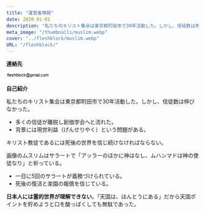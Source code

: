 ```yaml
---
title: "運営者情報"
date: 2020-01-01
description: "私たちのキリスト集会は東京都町田市で30年活動した。しかし、信徒数は伸びなかった。"
meta_image: "/thumbnails/muslim.webp"
cover: "../fleshblock/muslim.webp"
URL: "/fleshblock/"
---
```


**連絡先**

![メールアドレス](../fleshblock/mail.webp)

**自己紹介**

私たちのキリスト集会は東京都町田市で30年活動した。しかし、信徒数は伸びなかった。

- 多くの信徒が離脱し創価学会へと流れた。
- 背景には現世利益（げんせりやく）という問題がある。

キリスト教徒であるには死後の世界を信じ続けなければならない。

画像のムスリムはサラートで「アッラーのほかに神はなし、ムハンマドは神の使徒なり」と祈っている。

- 一日に5回のサラートが義務づけられている。
- 死後の復活と楽園の報償を信じている。

**日本人には霊的世界が理解できない**。「天国は、ほんとうにある」だから天国ポイントを貯めようと口を酸っぱくしても無駄であった。